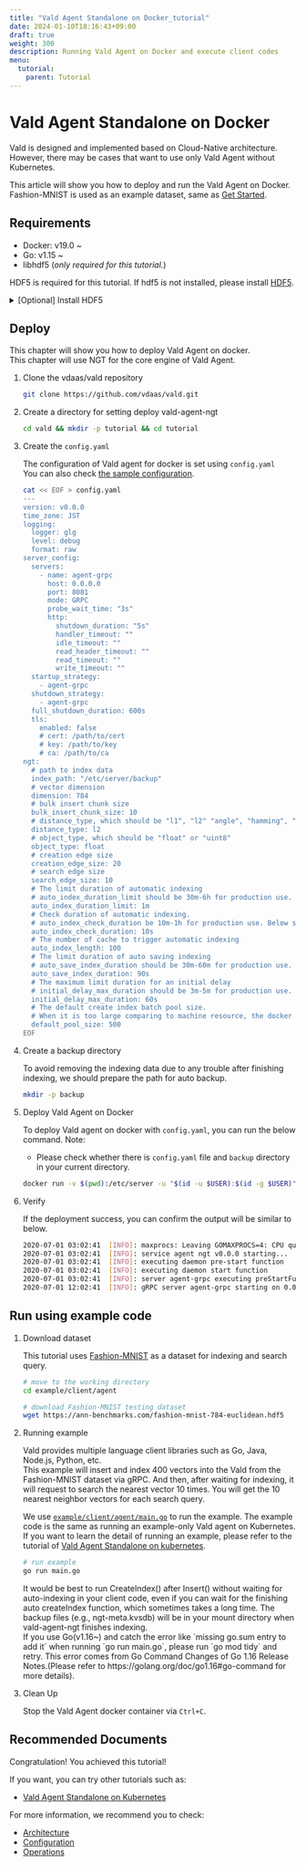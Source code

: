 ```yaml
---
title: "Vald Agent Standalone on Docker_tutorial"
date: 2024-01-10T18:16:43+09:00
draft: true
weight: 300
description: Running Vald Agent on Docker and execute client codes
menu:
  tutorial:
    parent: Tutorial
---
```


# Vald Agent Standalone on Docker

Vald is designed and implemented based on Cloud-Native architecture.
However, there may be cases that want to use only Vald Agent without Kubernetes.

This article will show you how to deploy and run the Vald Agent on Docker.
Fashion-MNIST is used as an example dataset, same as [Get Started](/docs/tutorial/get-started).

## Requirements

- Docker: v19.0 ~
- Go: v1.15 ~
- libhdf5 (_only required for this tutorial._)

HDF5 is required for this tutorial. If hdf5 is not installed, please install [HDF5](https://www.hdfgroup.org/).

<details><summary>[Optional] Install HDF5</summary><br>

```bash
# yum
yum install -y hdf5-devel

# apt
apt-get install libhdf5-serial-dev

# homebrew
brew install hdf5
```

</details>

## Deploy

This chapter will show you how to deploy Vald Agent on docker.<br>
This chapter will use NGT for the core engine of Vald Agent.

1. Clone the vdaas/vald repository

   ```bash
   git clone https://github.com/vdaas/vald.git
   ```

1. Create a directory for setting deploy vald-agent-ngt

   ```bash
   cd vald && mkdir -p tutorial && cd tutorial
   ```

1. Create the `config.yaml`

   The configuration of Vald agent for docker is set using `config.yaml`<br>
   You can also check [the sample configuration](https://github.com/vdaas/vald/blob/main/cmd/agent/core/ngt/sample.yaml).

   ```bash
   cat << EOF > config.yaml
   ---
   version: v0.0.0
   time_zone: JST
   logging:
     logger: glg
     level: debug
     format: raw
   server_config:
     servers:
       - name: agent-grpc
         host: 0.0.0.0
         port: 8081
         mode: GRPC
         probe_wait_time: "3s"
         http:
           shutdown_duration: "5s"
           handler_timeout: ""
           idle_timeout: ""
           read_header_timeout: ""
           read_timeout: ""
           write_timeout: ""
     startup_strategy:
       - agent-grpc
     shutdown_strategy:
       - agent-grpc
     full_shutdown_duration: 600s
     tls:
       enabled: false
       # cert: /path/to/cert
       # key: /path/to/key
       # ca: /path/to/ca
   ngt:
     # path to index data
     index_path: "/etc/server/backup"
     # vector dimension
     dimension: 784
     # bulk insert chunk size
     bulk_insert_chunk_size: 10
     # distance_type, which should be "l1", "l2" "angle", "hamming", "cosine", "normalizedangle", "normalizedcosine" or "jaccard"
     distance_type: l2
     # object_type, which should be "float" or "uint8"
     object_type: float
     # creation edge size
     creation_edge_size: 20
     # search edge size
     search_edge_size: 10
     # The limit duration of automatic indexing
     # auto_index_duration_limit should be 30m-6h for production use. Below setting is a just example
     auto_index_duration_limit: 1m
     # Check duration of automatic indexing.
     # auto_index_check_duration be 10m-1h for production use. Below setting is a just example
     auto_index_check_duration: 10s
     # The number of cache to trigger automatic indexing
     auto_index_length: 100
     # The limit duration of auto saving indexing
     # auto_save_index_duration should be 30m-60m for production use. The below setting is a just example.
     auto_save_index_duration: 90s
     # The maximum limit duration for an initial delay
     # initial_delay_max_duration should be 3m-5m for production use. The below setting is a just example.
     initial_delay_max_duration: 60s
     # The default create index batch pool size.
     # When it is too large comparing to machine resource, the docker container will be crash.
     default_pool_size: 500
   EOF
   ```

1. Create a backup directory

   To avoid removing the indexing data due to any trouble after finishing indexing, we should prepare the path for auto backup.

   ```bash
   mkdir -p backup
   ```

1. Deploy Vald Agent on Docker

   To deploy Vald agent on docker with `config.yaml`, you can run the below command.
   Note:

   - Please check whether there is `config.yaml` file and `backup` directory in your current directory.

   ```bash
   docker run -v $(pwd):/etc/server -u "$(id -u $USER):$(id -g $USER)" -v /etc/passwd:/etc/passwd:ro -v /etc/group:/etc/group:ro -p 8081:8081 --rm -it vdaas/vald-agent-ngt
   ```

1. Verify

   If the deployment success, you can confirm the output will be similar to below.

   ```bash
   2020-07-01 03:02:41	[INFO]:	maxprocs: Leaving GOMAXPROCS=4: CPU quota undefined
   2020-07-01 03:02:41	[INFO]:	service agent ngt v0.0.0 starting...
   2020-07-01 03:02:41	[INFO]:	executing daemon pre-start function
   2020-07-01 03:02:41	[INFO]:	executing daemon start function
   2020-07-01 03:02:41	[INFO]:	server agent-grpc executing preStartFunc
   2020-07-01 12:02:41	[INFO]:	gRPC server agent-grpc starting on 0.0.0.0:8081
   ```

## Run using example code

1. Download dataset

   This tutorial uses [Fashion-MNIST](https://github.com/zalandoresearch/fashion-mnist) as a dataset for indexing and search query.

   ```bash
   # move to the working directory
   cd example/client/agent
   ```

   ```bash
   # download Fashion-MNIST testing dataset
   wget https://ann-benchmarks.com/fashion-mnist-784-euclidean.hdf5
   ```

1. Running example

   Vald provides multiple language client libraries such as Go, Java, Node.js, Python, etc.<br>
   This example will insert and index 400 vectors into the Vald from the Fashion-MNIST dataset via gRPC.
   And then, after waiting for indexing, it will request to search the nearest vector 10 times.
   You will get the 10 nearest neighbor vectors for each search query.<br>

   We use [`example/client/agent/main.go`](https://github.com/vdaas/vald/blob/main/example/client/agent/main.go) to run the example.
   The example code is the same as running an example-only Vald agent on Kubernetes.
   If you want to learn the detail of running an example, please refer to the tutorial of [Vald Agent Standalone on kubernetes](/docs/tutorial/get-started/#run-using-example-code).

   ```bash
   # run example
   go run main.go
   ```

   <div class="caution">
   It would be best to run CreateIndex() after Insert() without waiting for auto-indexing in your client code, even if you can wait for the finishing auto createIndex function, which sometimes takes a long time.
   The backup files (e.g., ngt-meta.kvsdb) will be in your mount directory when vald-agent-ngt finishes indexing.
   </div>

   <div class="warning">
   If you use Go(v1.16~) and catch the error like `missing go.sum entry to add it` when running `go run main.go`, please run `go mod tidy` and retry.
   This error comes from Go Command Changes of Go 1.16 Release Notes.(Please refer to https://golang.org/doc/go1.16#go-command for more details).
   </div>

1. Clean Up

   Stop the Vald Agent docker container via `Ctrl+C`.

## Recommended Documents

Congratulation! You achieved this tutorial!

If you want, you can try other tutorials such as:

- [Vald Agent Standalone on Kubernetes](/docs/tutorial/vald-agent-standalone-on-k8s)

For more information, we recommend you to check:

- [Architecture](/docs/overview/architecture)
- [Configuration](/docs/user-guides/configuration)
- [Operations](/docs/user-guides/operations)
